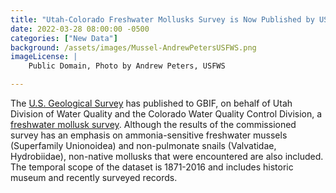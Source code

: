 ```yaml
---
title: "Utah-Colorado Freshwater Mollusks Survey is Now Published by USGS" 
date: 2022-03-28 08:00:00 -0500 
categories: ["New Data"] 
background: /assets/images/Mussel-AndrewPetersUSFWS.png
imageLicense: | 
    Public Domain, Photo by Andrew Peters, USFWS

--- 
```


The [U.S. Geological Survey](https://www.usgs.gov/programs/science-analytics-and-synthesis-sas) has published to GBIF, on behalf of Utah Division of Water Quality and the Colorado Water Quality Control Division, a [freshwater mollusk survey](https://www.gbif.org/dataset/63f086f6-1ce8-4338-a25d-7d298cfa2789). Although the results of the commissioned survey has an emphasis on ammonia-sensitive freshwater mussels (Superfamily Unionoidea) and non-pulmonate snails (Valvatidae, Hydrobiidae), non-native mollusks that were encountered are also included. The temporal scope of the dataset is 1871-2016 and includes historic museum and recently surveyed records.  
